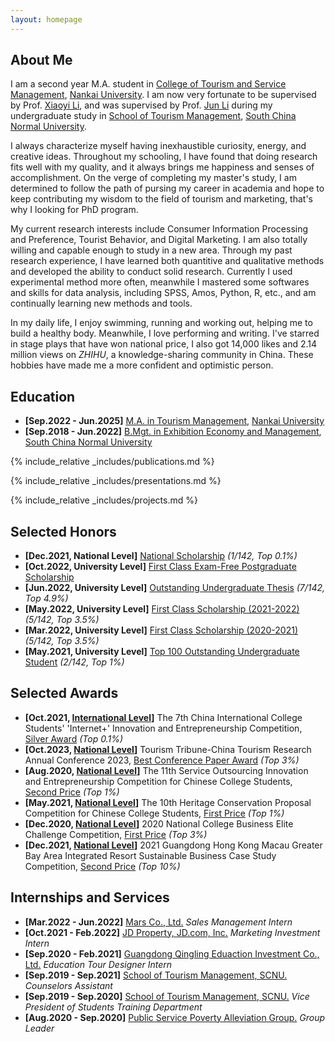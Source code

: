 ```yaml
---
layout: homepage
---
```


## About Me

I am a second year M.A. student in <a href="https://entas.nankai.edu.cn" target="_blank"> College of Tourism and Service Management</a>, <a href="https://en.nankai.edu.cn" target="_blank"> Nankai University</a>. I am now very fortunate to be supervised by Prof. <a href="https://entas.nankai.edu.cn/info/1111/1614.htm"> Xiaoyi Li</a>, and was supervised by Prof. <a href="http://stm.scnu.edu.cn/english/faculty/exhibition/2020/0714/2.html"> Jun Li</a> during my undergraduate study in <a href="http://stm.scnu.edu.cn/english/"> School of Tourism Management</a>, <a href="http://english.scnu.edu.cn"> South China Normal University</a>.

I always characterize myself <a>having inexhaustible curiosity, energy, and creative ideas</a>. Throughout my schooling, I have found that doing research fits well with my quality, and <a>it always brings me happiness and senses of accomplishment</a>. On the verge of completing my master's study, I am determined to follow the path of pursing my career in academia and hope to keep contributing my wisdom to the field of tourism and marketing, <a>that's why I looking for PhD program</a>.

My current research interests include <a>Consumer Information Processing and Preference, Tourist Behavior, and Digital Marketing</a>. I am also totally willing and capable enough to study in a new area. Through my past research experience, I have learned both quantitive and qualitative methods and developed the ability to conduct solid research. Currently I used experimental method more often, meanwhile I mastered some softwares and skills for data analysis, including  <a>SPSS, Amos, Python, R, etc.</a>, and am continually learning new methods and tools. 

In my daily life, I enjoy <a>swimming, running and working out</a>, helping me to build a healthy body. Meanwhile, I love <a>performing and writing</a>. I've starred in stage plays that have won national price, I also got <a>14,000 likes and 2.14 million views</a> on <a>*ZHIHU*</a>, a knowledge-sharing community in China. These hobbies have made me a more <a>confident and optimistic</a> person.


## Education

- **[Sep.2022 - Jun.2025]** <a href="https://entas.nankai.edu.cn" target="_blank"> M.A. in Tourism Management</a>, <a href="https://en.nankai.edu.cn" target="_blank"> Nankai University</a>
- **[Sep.2018 - Jun.2022]** <a href="http://stm.scnu.edu.cn/english/"> B.Mgt. in Exhibition Economy and Management</a>, <a href="http://english.scnu.edu.cn"> South China Normal University</a>


{% include_relative _includes/publications.md %}

{% include_relative _includes/presentations.md %}

{% include_relative _includes/projects.md %}


## Selected Honors

- **[Dec.2021, National Level]**  <a href="assets/files/national scholarship.pdf"> National Scholarship</a> *(1/142, Top 0.1%)*
- **[Oct.2022, University Level]**  <a href="assets/files/exam-free postgraduate scholarship.pdf"> First Class Exam-Free Postgraduate Scholarship</a>
- **[Jun.2022, University Level]**  <a href="assets/files/outstanding undergraduate thesis.pdf"> Outstanding Undergraduate Thesis</a> *(7/142, Top 4.9%)*
- **[May.2022, University Level]**  <a href="assets/files/first class scholarship1.pdf"> First Class Scholarship (2021-2022)</a> *(5/142, Top 3.5%)*
- **[Mar.2022, University Level]**  <a href="assets/files/first class scholarship2.pdf"> First Class Scholarship (2020-2021)</a> *(5/142, Top 3.5%)*
- **[May.2021, University Level]**  <a href="assets/files/outstanding student.pdf"> Top 100 Outstanding Undergraduate Student</a> *(2/142, Top 1%)*

## Selected Awards

- **[Oct.2021, <a href="https://cy.ncss.cn/en/"> International Level</a>]**  The 7th China International College Students' 'Internet+' Innovation and Entrepreneurship Competition, <a href="assets/files/silver award.pdf"> Silver Award</a> *(Top 0.1%)*
- **[Oct.2023, <a href="https://mp.weixin.qq.com/s/ZO0a-QIA47QLMtl-o705OA"> National Level</a>]**  Tourism Tribune-China Tourism Research Annual Conference 2023, <a href="assets/files/best paper award.pdf"> Best Conference Paper Award</a> *(Top 3%)*
- **[Aug.2020, <a href="http://www.fwwb.org.cn/"> National Level</a>]**  The 11th Service Outsourcing Innovation and Entrepreneurship Competition for Chinese College Students, <a href="assets/files/service second prize.pdf"> Second Price</a> *(Top 1%)*
- **[May.2021, <a href="https://news.scnu.edu.cn/39959"> National Level</a>]**  The 10th Heritage Conservation Proposal Competition for Chinese College Students, <a href="assets/files/HCPC.pdf"> First Price</a> *(Top 1%)*
- **[Dec.2020, <a href="http://www.ccpitedu.org/index.aspx"> National Level</a>]**  2020 National College Business Elite Challenge Competition, <a href="assets/files/NCBECC.pdf"> First Price</a> *(Top 3%)*
- **[Dec.2021, <a href="https://fba.um.edu.mo/zh-hant/2021casestudycompetition/"> National Level</a>]**  2021 Guangdong Hong Kong Macau Greater Bay Area Integrated Resort Sustainable Business Case Study Competition, <a href="assets/files/BCSC.pdf"> Second Price</a> *(Top 10%)*


## Internships and Services

- **[Mar.2022 - Jun.2022]**  <a href="https://www.mars.com/"> Mars Co., Ltd.</a>  *Sales Management Intern*
- **[Oct.2021 - Feb.2022]**  <a href="https://jdp.com.cn/"> JD Property, JD.com, Inc.</a>  *Marketing Investment Intern*
- **[Sep.2020 - Feb.2021]**  <a href="http://www.sanli-tracks.com"> Guangdong Qingling Eduaction Investment Co., Ltd.</a>  *Education Tour Designer Intern*
- **[Sep.2019 - Sep.2021]**  <a href="assets/files/Counselors Assistant.pdf"> School of Tourism Management, SCNU.</a>  *Counselors Assistant*
- **[Sep.2019 - Sep.2020]**  <a href="assets/files/School Office Assistant.pdf"> School of Tourism Management, SCNU.</a>  *Vice President of Students Training Department*
- **[Aug.2020 - Sep.2020]**  <a href="assets/files/Group Leader.pdf"> Public Service Poverty Alleviation Group.</a>  *Group Leader*
